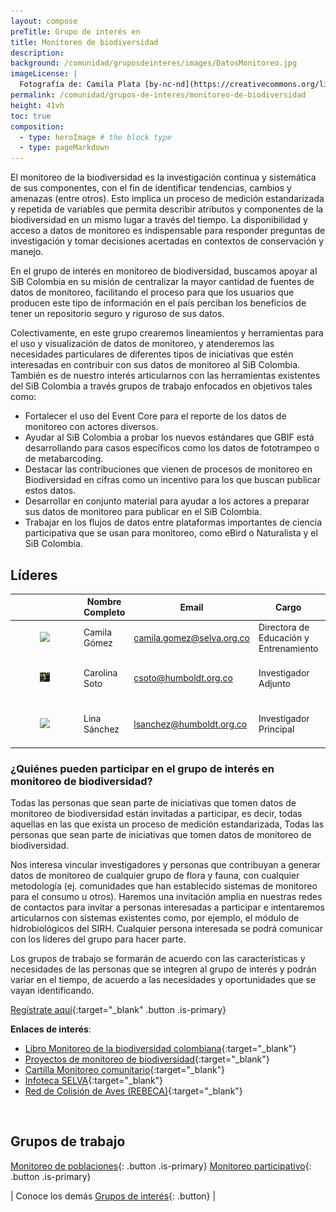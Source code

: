 ```yaml
---
layout: compose
preTitle: Grupo de interés en
title: Monitoreo de biodiversidad
description: 
background: /comunidad/gruposdeinteres/images/DatosMonitoreo.jpg
imageLicense: |
  Fotografía de: Camila Plata [by-nc-nd](https://creativecommons.org/licenses/by-nc-nd/2.0/)  vía [Flickr](https://www.flickr.com/photos/camisilver/14976714334/) 
permalink: /comunidad/grupos-de-interes/monitoreo-de-biodiversidad
height: 41vh
toc: true
composition:
  - type: heroImage # the block type
  - type: pageMarkdown
---
```



El monitoreo de la biodiversidad es la investigación continua y sistemática de sus componentes, con el fin de identificar tendencias, cambios y amenazas (entre otros). Esto implica un proceso de medición estandarizada y repetida de variables que permita describir atributos y componentes de la biodiversidad en un mismo lugar a través del tiempo. La disponibilidad y acceso a datos de monitoreo es indispensable para responder preguntas de investigación y tomar decisiones acertadas en contextos de conservación y manejo.

En el grupo de interés en monitoreo de biodiversidad, buscamos apoyar al SiB Colombia en su misión de centralizar la mayor cantidad de fuentes de datos de monitoreo, facilitando el proceso para que los usuarios que producen este tipo de información en el país perciban los beneficios de tener un repositorio seguro y riguroso de sus datos.

Colectivamente, en este grupo crearemos lineamientos y herramientas para el uso y visualización de datos de monitoreo, y atenderemos las necesidades particulares de diferentes tipos de iniciativas que estén interesadas en contribuir con sus datos de monitoreo al SiB Colombia. También es de nuestro interés articularnos con las herramientas existentes del SiB Colombia a través grupos de trabajo enfocados en objetivos tales como:

- Fortalecer el uso del Event Core para el reporte de los datos de monitoreo con actores diversos.
- Ayudar al SiB Colombia a probar los nuevos estándares que GBIF está desarrollando para casos específicos como los datos de fototrampeo o de metabarcoding.
- Destacar las contribuciones que vienen de procesos de monitoreo en Biodiversidad en cifras como un incentivo para los que buscan publicar estos datos.
- Desarrollar en conjunto material para ayudar a los actores a preparar sus datos de monitoreo para publicar en el SiB Colombia.
- Trabajar en los flujos de datos entre plataformas importantes de ciencia participativa que se usan para monitoreo, como eBird o Naturalista y el SiB Colombia.

## Líderes

|           | Nombre Completo    | Email                      | Cargo                                | Organización                      |
|-----------|---------------------|----------------------------|--------------------------------------|-----------------------------------|
|<figure class="image is-128x128"><img class="is-rounded" src="/comunidad/gruposdeinteres/images/CamilaGómez_Foto.jpg"></figure>| Camila Gómez       | camila.gomez@selva.org.co  | Directora de Educación y Entrenamiento | SELVA                             |
|<figure class="image is-128x128"><img class="is-rounded" src="/comunidad/gruposdeinteres/images/CarolinaSoto_Foto.JPG"></figure>| Carolina Soto      | csoto@humboldt.org.co      | Investigador Adjunto                | IAvH - Centro de Apropiación Social |
|<figure class="image is-128x128"><img class="is-rounded" src="/comunidad/gruposdeinteres/images/LinaSánchez_Foto.JPG"></figure>| Lina Sánchez       | lsanchez@humboldt.org.co   | Investigador Principal              | IAvH - Gerencia de Información Científica |


### ¿Quiénes pueden participar en el grupo de interés en monitoreo de biodiversidad?

Todas las personas que sean parte de iniciativas que tomen datos de monitoreo de biodiversidad están invitadas a participar, es decir, todas aquellas en las que exista un proceso de medición estandarizada, Todas las personas que sean parte de iniciativas que tomen datos de monitoreo de biodiversidad.

Nos interesa vincular investigadores y personas que contribuyan a generar datos de monitoreo de cualquier grupo de flora y fauna, con cualquier metodología (ej. comunidades que han establecido sistemas de monitoreo para el consumo u otros). Haremos una invitación amplia en nuestras redes de contactos para invitar a personas interesadas a participar e intentaremos articularnos con sistemas existentes como, por ejemplo, el módulo de hidrobiológicos del SIRH. Cualquier persona interesada se podrá comunicar con los líderes del grupo para hacer parte.

Los grupos de trabajo se formarán de acuerdo con las características y necesidades de las personas que se integren al grupo de interés y podrán variar en el tiempo, de acuerdo a las necesidades y oportunidades que se vayan identificando.

[Regístrate aquí](https://docs.google.com/forms/d/e/1FAIpQLSdoivgpAhKYov4i2RTXNCAozCRpzdEBxZZH7ZmYNTkk2jL7lQ/viewform?usp=header){:target="_blank" .button .is-primary}

**Enlaces de interés**:

* [Libro Monitoreo de la biodiversidad colombiana](https://repository.humboldt.org.co/entities/publication/047f4144-a9a0-4477-ab49-3d486fba7da4){:target="_blank"}
* [Proyectos de monitoreo de biodiversidad](https://boninabox.geobon.org/projects){:target="_blank"}
* [Cartilla Monitoreo comunitario](https://repository.humboldt.org.co/entities/publication/f04cb573-5b25-4ddc-82a7-8ae40afa0f8e){:target="_blank"}
* [Infoteca SELVA](https://www.selva.org.co/infoteca/){:target="_blank"}
* [Red de Colisión de Aves (REBECA)](https://rebeca-aves.com/){:target="_blank"}
<br>

## Grupos de trabajo

[Monitoreo de poblaciones](/comunidad/grupos-de-interes/monitoreo-de-biodiversidad/monitoreo-de-poblaciones){: .button .is-primary}
[Monitoreo participativo](/comunidad/grupos-de-interes/monitoreo-de-biodiversidad/monitoreo-participativo){: .button .is-primary}

| Conoce los demás  [Grupos de interés](/comunidad/grupos/participar-grupos-de-interes){: .button} |
